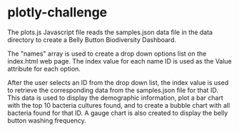 # plotly-challenge

The plots.js Javascript file reads the samples.json data file in the data directory to create a Belly Button Biodiversity Dashboard.

The "names" array is used to create a drop down options list on the index.html web page.  The index value for each name ID is used as the Value attribute for each option.

After the user selects an ID from the drop down list, the index value is used to retrieve the corresponding data from the samples.json file for that ID.  This data is used to display the demographic information, plot a bar chart with the top 10 bacteria cultures found, and to create a bubble chart with all bacteria found for that ID.  A gauge chart is also created to display the belly button washing frequency.